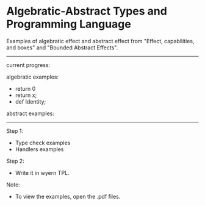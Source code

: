 # Algebratic-Abstract Types and Programming Language

Examples of algebratic effect and abstract effect from "Effect, capabilities, and boxes" and "Bounded Abstract Effects".

---
current progress:

algebratic examples:
- return 0
- return x;
- def Identity;


abstract examples:


---

Step 1:
- Type check examples
- Handlers examples

Step 2:
- Write it in wyern TPL.

Note:
- To view the examples, open the .pdf files.
